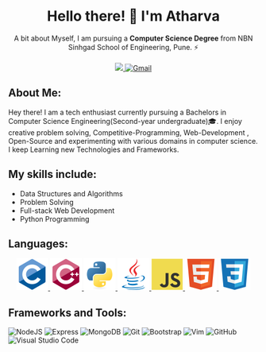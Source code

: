 <h1 align='center'>
  Hello there! 👋 I'm Atharva
</h1>

<p align='center'>
 A bit about Myself, I am pursuing a <b>Computer Science Degree</b> from NBN Sinhgad School of Engineering, Pune. ⚡
  <br>
  <br>
  
  <a href="https://www.linkedin.com/in/atharva-kasar-453396211/">
    <img src="https://img.shields.io/badge/linkedin-%230077B5.svg?&style=for-the-badge&logo=linkedin&logoColor=white" />
  </a>
  <a href="mailto:atharvkasar2002@gmail.com">
    <img  alt="Gmail" src="https://img.shields.io/badge/Gmail-D14836?style=for-the-badge&logo=gmail&logoColor=white" />
  </a>
  
## About Me:
Hey there! I am a tech enthusiast currently pursuing a Bachelors in Computer Science Engineering(Second-year undergraduate)🎓.
I enjoy creative problem solving, Competitive-Programming, Web-Development , Open-Source and experimenting with various domains in computer science.
I keep Learning new Technologies and Frameworks.
  
  ## My skills include:
- Data Structures and Algorithms
- Problem Solving
- Full-stack Web Development
- Python Programming

## Languages:
<p align="center">
  <a href="https://en.cppreference.com/w/c" target="_blank">
    <img src="https://raw.githubusercontent.com/devicons/devicon/master/icons/c/c-original.svg" alt="c" width="64" height="64"/> 
  </a> 
  <a href="https://en.cppreference.com/w/cpp" target="_blank">
    <img src="https://raw.githubusercontent.com/devicons/devicon/master/icons/cplusplus/cplusplus-original.svg" alt="cplusplus" width="64" height="64"/> 
  </a>
  <a href="https://www.python.org/" target="_blank">
    <img src="https://raw.githubusercontent.com/devicons/devicon/master/icons/python/python-original.svg" alt="Python" width="64" height="64"/> 
  </a>
  <a href="https://www.java.com/en/" target="_blank">
    <img src="https://raw.githubusercontent.com/devicons/devicon/master/icons/java/java-original.svg" alt="Java" width="64" height="64"/> 
  </a>
  <a href="https://developer.mozilla.org/en-US/docs/Web/JavaScript" target="_blank">
    <img src="https://raw.githubusercontent.com/devicons/devicon/master/icons/javascript/javascript-original.svg" alt="JavaScript" width="64" height="64"/> 
  </a>
  <a href="https://developer.mozilla.org/en-US/docs/Web/HTML" target="_blank">
    <img src="https://raw.githubusercontent.com/devicons/devicon/master/icons/html5/html5-original.svg" alt="html5" width="64" height="64"/> 
  </a>
  <a href="https://developer.mozilla.org/en-US/docs/Web/CSS" target="_blank">
    <img src="https://raw.githubusercontent.com/devicons/devicon/master/icons/css3/css3-original.svg" alt="css5" width="64" height="64"/> 
  </a>
  
</p>

## Frameworks and Tools:
![NodeJS](https://img.shields.io/badge/Node.js-ffffff?style=for-the-badge&logo=Node.js&logoColor=fffff)
![Express](https://img.shields.io/badge/express.js-%23404d59.svg?style=for-the-badge&logo=express&logoColor=%2361DAFB)
![MongoDB](https://img.shields.io/badge/MongoDB-%234ea94b.svg?style=for-the-badge&logo=mongodb&logoColor=white)
![Git](https://img.shields.io/badge/git-%23F05033.svg?style=for-the-badge&logo=git&logoColor=white)
![Bootstrap](https://img.shields.io/badge/bootstrap-%23563D7C.svg?style=for-the-badge&logo=bootstrap&logoColor=white)
![Vim](https://img.shields.io/badge/VIM-%2311AB00.svg?&style=for-the-badge&logo=vim&logoColor=white)
![GitHub](https://img.shields.io/badge/GitHub-181717?style=for-the-badge&logo=github)
![Visual Studio Code](https://img.shields.io/badge/Visual_Studio_Code-007ACC?style=for-the-badge&logo=Visual-Studio-Code&logoColor=white)
